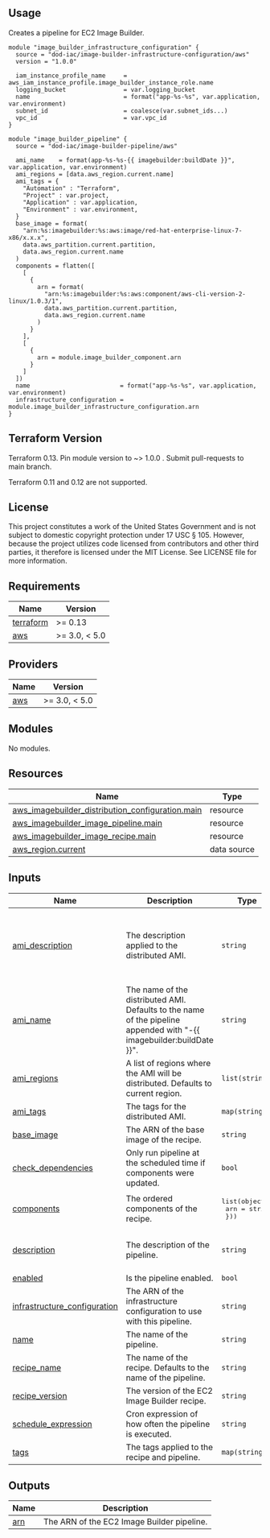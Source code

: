 <!-- BEGINNING OF PRE-COMMIT-TERRAFORM DOCS HOOK -->
## Usage

Creates a pipeline for EC2 Image Builder.

```hcl
module "image_builder_infrastructure_configuration" {
  source = "dod-iac/image-builder-infrastructure-configuration/aws"
  version = "1.0.0"

  iam_instance_profile_name     = aws_iam_instance_profile.image_builder_instance_role.name
  logging_bucket                = var.logging_bucket
  name                          = format("app-%s-%s", var.application, var.environment)
  subnet_id                     = coalesce(var.subnet_ids...)
  vpc_id                        = var.vpc_id
}

module "image_builder_pipeline" {
  source = "dod-iac/image-builder-pipeline/aws"

  ami_name    = format(app-%s-%s-{{ imagebuilder:buildDate }}", var.application, var.environment)
  ami_regions = [data.aws_region.current.name]
  ami_tags = {
    "Automation" : "Terraform",
    "Project" : var.project,
    "Application" : var.application,
    "Environment" : var.environment,
  }
  base_image = format(
    "arn:%s:imagebuilder:%s:aws:image/red-hat-enterprise-linux-7-x86/x.x.x",
    data.aws_partition.current.partition,
    data.aws_region.current.name
  )
  components = flatten([
    [
      {
        arn = format(
          "arn:%s:imagebuilder:%s:aws:component/aws-cli-version-2-linux/1.0.3/1",
          data.aws_partition.current.partition,
          data.aws_region.current.name
        )
      }
    ],
    [
      {
        arn = module.image_builder_component.arn
      }
    ]
  ])
  name                         = format("app-%s-%s", var.application, var.environment)
  infrastructure_configuration = module.image_builder_infrastructure_configuration.arn
}
```

## Terraform Version

Terraform 0.13. Pin module version to ~> 1.0.0 . Submit pull-requests to main branch.

Terraform 0.11 and 0.12 are not supported.

## License

This project constitutes a work of the United States Government and is not subject to domestic copyright protection under 17 USC § 105.  However, because the project utilizes code licensed from contributors and other third parties, it therefore is licensed under the MIT License.  See LICENSE file for more information.

## Requirements

| Name | Version |
|------|---------|
| <a name="requirement_terraform"></a> [terraform](#requirement\_terraform) | >= 0.13 |
| <a name="requirement_aws"></a> [aws](#requirement\_aws) | >= 3.0, < 5.0 |

## Providers

| Name | Version |
|------|---------|
| <a name="provider_aws"></a> [aws](#provider\_aws) | >= 3.0, < 5.0 |

## Modules

No modules.

## Resources

| Name | Type |
|------|------|
| [aws_imagebuilder_distribution_configuration.main](https://registry.terraform.io/providers/hashicorp/aws/latest/docs/resources/imagebuilder_distribution_configuration) | resource |
| [aws_imagebuilder_image_pipeline.main](https://registry.terraform.io/providers/hashicorp/aws/latest/docs/resources/imagebuilder_image_pipeline) | resource |
| [aws_imagebuilder_image_recipe.main](https://registry.terraform.io/providers/hashicorp/aws/latest/docs/resources/imagebuilder_image_recipe) | resource |
| [aws_region.current](https://registry.terraform.io/providers/hashicorp/aws/latest/docs/data-sources/region) | data source |

## Inputs

| Name | Description | Type | Default | Required |
|------|-------------|------|---------|:--------:|
| <a name="input_ami_description"></a> [ami\_description](#input\_ami\_description) | The description applied to the distributed AMI. | `string` | `"An Amazon Machine Image (AMI) built with EC2 Image Builder."` | no |
| <a name="input_ami_name"></a> [ami\_name](#input\_ami\_name) | The name of the distributed AMI.  Defaults to the name of the pipeline appended with "-{{ imagebuilder:buildDate }}". | `string` | `""` | no |
| <a name="input_ami_regions"></a> [ami\_regions](#input\_ami\_regions) | A list of regions where the AMI will be distributed.  Defaults to current region. | `list(string)` | `[]` | no |
| <a name="input_ami_tags"></a> [ami\_tags](#input\_ami\_tags) | The tags for the distributed AMI. | `map(string)` | `{}` | no |
| <a name="input_base_image"></a> [base\_image](#input\_base\_image) | The ARN of the base image of the recipe. | `string` | n/a | yes |
| <a name="input_check_dependencies"></a> [check\_dependencies](#input\_check\_dependencies) | Only run pipeline at the scheduled time if components were updated. | `bool` | `false` | no |
| <a name="input_components"></a> [components](#input\_components) | The ordered components of the recipe. | <pre>list(object({<br>    arn = string<br>  }))</pre> | n/a | yes |
| <a name="input_description"></a> [description](#input\_description) | The description of the pipeline. | `string` | `"A pipeline for EC2 Image Builder."` | no |
| <a name="input_enabled"></a> [enabled](#input\_enabled) | Is the pipeline enabled. | `bool` | `true` | no |
| <a name="input_infrastructure_configuration"></a> [infrastructure\_configuration](#input\_infrastructure\_configuration) | The ARN of the infrastructure configuration to use with this pipeline. | `string` | n/a | yes |
| <a name="input_name"></a> [name](#input\_name) | The name of the pipeline. | `string` | n/a | yes |
| <a name="input_recipe_name"></a> [recipe\_name](#input\_recipe\_name) | The name of the recipe.  Defaults to the name of the pipeline. | `string` | `""` | no |
| <a name="input_recipe_version"></a> [recipe\_version](#input\_recipe\_version) | The version of the EC2 Image Builder recipe. | `string` | `"1.0.0"` | no |
| <a name="input_schedule_expression"></a> [schedule\_expression](#input\_schedule\_expression) | Cron expression of how often the pipeline is executed. | `string` | `""` | no |
| <a name="input_tags"></a> [tags](#input\_tags) | The tags applied to the recipe and pipeline. | `map(string)` | `{}` | no |

## Outputs

| Name | Description |
|------|-------------|
| <a name="output_arn"></a> [arn](#output\_arn) | The ARN of the EC2 Image Builder pipeline. |
<!-- END OF PRE-COMMIT-TERRAFORM DOCS HOOK -->
